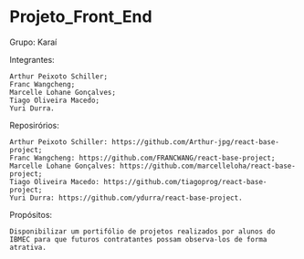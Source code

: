 # Projeto_Front_End

Grupo: Karaí

Integrantes:

    Arthur Peixoto Schiller;
    Franc Wangcheng;
    Marcelle Lohane Gonçalves;
    Tiago Oliveira Macedo;
    Yuri Durra.

Reposirórios:

    Arthur Peixoto Schiller: https://github.com/Arthur-jpg/react-base-project;
    Franc Wangcheng: https://github.com/FRANCWANG/react-base-project;
    Marcelle Lohane Gonçalves: https://github.com/marcelleloha/react-base-project;
    Tiago Oliveira Macedo: https://github.com/tiagoprog/react-base-project;
    Yuri Durra: https://github.com/ydurra/react-base-project.
    
Propósitos:

    Disponibilizar um portifólio de projetos realizados por alunos do IBMEC para que futuros contratantes possam observa-los de forma atrativa.




